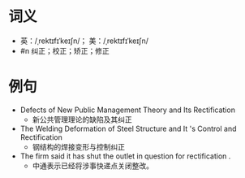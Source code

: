 # 词义
- 英：/ˌrektɪfɪˈkeɪʃn/； 美：/ˌrektɪfɪˈkeɪʃn/
- #n 纠正；校正；矫正；修正
# 例句
- Defects of New Public Management Theory and Its Rectification
	- 新公共管理理论的缺陷及其纠正
- The Welding Deformation of Steel Structure and It 's Control and Rectification
	- 钢结构的焊接变形与控制纠正
- The firm said it has shut the outlet in question for rectification .
	- 中通表示已经将涉事快递点关闭整改。
